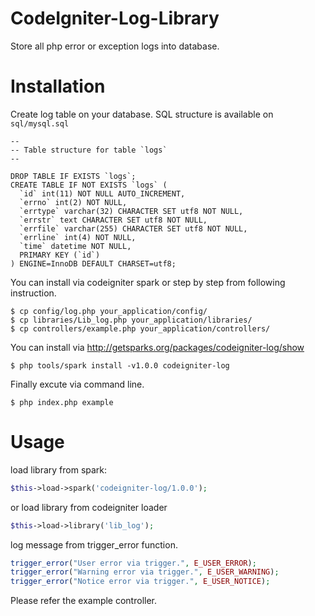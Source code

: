 CodeIgniter-Log-Library
=======================

Store all php error or exception logs into database.

Installation
=======================

Create log table on your database. SQL structure is available on ``sql/mysql.sql``

```
--
-- Table structure for table `logs`
--

DROP TABLE IF EXISTS `logs`;
CREATE TABLE IF NOT EXISTS `logs` (
  `id` int(11) NOT NULL AUTO_INCREMENT,
  `errno` int(2) NOT NULL,
  `errtype` varchar(32) CHARACTER SET utf8 NOT NULL,
  `errstr` text CHARACTER SET utf8 NOT NULL,
  `errfile` varchar(255) CHARACTER SET utf8 NOT NULL,
  `errline` int(4) NOT NULL,
  `time` datetime NOT NULL,
  PRIMARY KEY (`id`)
) ENGINE=InnoDB DEFAULT CHARSET=utf8;
```

You can install via codeigniter spark or step by step from following instruction.

    $ cp config/log.php your_application/config/
    $ cp libraries/Lib_log.php your_application/libraries/
    $ cp controllers/example.php your_application/controllers/

You can install via http://getsparks.org/packages/codeigniter-log/show

    $ php tools/spark install -v1.0.0 codeigniter-log

Finally excute via command line.

    $ php index.php example

Usage
=======================

load library from spark:

```php
$this->load->spark('codeigniter-log/1.0.0');
```

or load library from codeigniter loader

```php
$this->load->library('lib_log');
```

log message from trigger_error function.

```php
trigger_error("User error via trigger.", E_USER_ERROR);
trigger_error("Warning error via trigger.", E_USER_WARNING);
trigger_error("Notice error via trigger.", E_USER_NOTICE);
```

Please refer the example controller.
